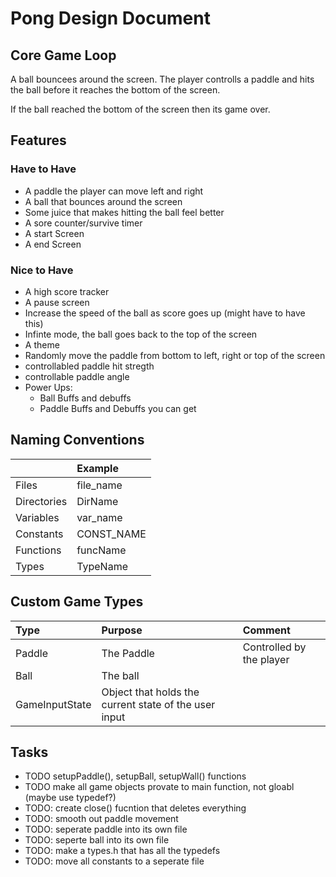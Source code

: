 # Pong Design Document

## Core Game Loop

A ball bouncees around the screen. The player controlls a paddle and hits the ball before it reaches the bottom of the screen. 

If the ball reached the bottom of the screen then its game over. 

## Features

### Have to Have 

- A paddle the player can move left and right
- A ball that bounces around the screen
- Some juice that makes hitting the ball feel better
- A sore counter/survive timer
- A start Screen
- A end Screen

### Nice to Have 

- A high score tracker
- A pause screen
- Increase the speed of the ball as score goes up (might have to have this)
- Infinte mode, the ball goes back to the top of the screen 
- A theme
- Randomly move the paddle from bottom to left, right or top of the screen
- controllabled paddle hit stregth 
- controllable paddle angle
- Power Ups:
    - Ball Buffs and debuffs
    - Paddle Buffs and Debuffs you can get 

## Naming Conventions

|             | Example    |
| :------     | :--------- |
| Files       | file_name  |
| Directories | DirName    |
| Variables   | var_name   |
| Constants   | CONST_NAME |
| Functions   | funcName   |
| Types       | TypeName   |

## Custom Game Types

| Type           | Purpose                                               | Comment                  |
| :------------- | :---------------------------------------------------- | :----------------------- |
| Paddle         | The Paddle                                            | Controlled by the player |
| Ball           | The ball                                              |                          |
| GameInputState | Object that holds the current state of the user input |                          |

## Tasks

- TODO setupPaddle(), setupBall, setupWall() functions
- TODO make all game objects provate to main function, not gloabl (maybe use typedef?)
- TODO: create close() fucntion that deletes everything
- TODO: smooth out paddle movement
- TODO: seperate paddle into its own file
- TODO: seperte ball into its own file
- TODO: make a types.h that has all the typedefs
- TODO: move all constants to a seperate file
